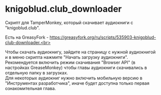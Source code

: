 # knigoblud.club_downloader
Скрипт для TamperMonkey, который скачивает аудиокниги с "knigoblud.club".<br>

Есть на GreasyFork - https://greasyfork.org/ru/scripts/535903-knigoblud-club-downloader.<br>

Чтобы скачать аудиокнигу, зайдите на страницу с нужной аудиокнигой и в меню скрипта нажмите "Начать загрузку аудиокниги".<br>
Рекомендуется включить режим скачивания "Browser API" (в настройках GreaseMonkey) чтобы главы аудиокниги скачивались в отдельную папку в загрузках.<br>
Для некоторых аудиокниг нужно включить мобильную версию в "Инструментах разработчика", иначе будет доступна только первая ознакомительная глава.<br>
